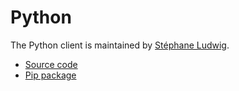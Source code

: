 # Python

The Python client is maintained by [Stéphane Ludwig](https://gitlab.com/stephane.ludwig).

* [Source code](https://gitlab.com/stephane.ludwig/zeebe_python_grpc)
* [Pip package](https://pypi.org/project/zeebe-grpc/)
